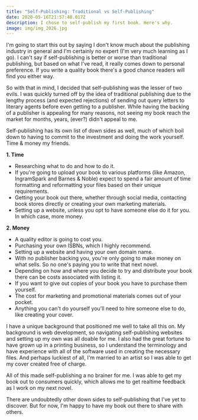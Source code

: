 ```yaml
---
title: "Self-Publishing: Traditional vs Self-Publishing"
date: 2020-05-16T21:57:48.017Z
description: I chose to self-publish my first book. Here's why.
image: img/img_2026.jpg
---
```

I'm going to start this out by saying I don't know much about the publishing industry in general and I'm certainly no expert (I'm very much learning as I go). I can't say if self-publishing is better or worse than traditional publishing, but based on what I've read, it really comes down to personal preference. If you write a quality book there's a good chance readers will find you either way.

So with that in mind, I decided that self-publishing was the lesser of two evils. I was quickly turned off by the idea of traditional publishing due to the lengthy process (and expected rejections) of sending out query letters to literary agents before even getting to a publisher. While having the backing of a publisher is appealing for many reasons, not seeing my book reach the market for months, years, (ever?) didn't appeal to me.

Self-publishing has its own list of down sides as well, much of which boil down to having to commit to the investment and doing the work yourself. Time & money my friends.

**1. Time**

* Researching what to do and how to do it.
* If you're going to upload your book to various platforms (like Amazon, IngramSpark and Barnes & Noble) expect to spend a fair amount of time formatting and reformatting your files based on their unique requirements.
* Getting your book out there, whether through social media, contacting book stores directly or creating your own marketing materials.
* Setting up a website, unless you opt to have someone else do it for you. In which case, more money.

**2. Money**

* A quality editor is going to cost you.
* Purchasing your own ISBNs, which I highly recommend.
* Setting up a website and having your own domain name.
* With no publisher backing you, you're only going to make money on what sells. So no one's paying you to write that next novel.
* Depending on how and where you decide to try and distribute your book there can be costs associated with listing it.
* If you want to give out copies of your book you have to purchase them yourself.
* The cost for marketing and promotional materials comes out of your pocket.
* Anything you can't do yourself you'll need to hire someone else to do, like creating your cover.

I have a unique background that positioned me well to take all this on. My background is web development, so navigating self-publishing websites and setting up my own was all doable for me. I also had the great fortune to have grown up in a printing business, so I understand the terminology and have experience with all of the software used in creating the necessary files. And perhaps luckiest of all, I'm married to an artist so I was able to get my cover created free of charge.

All of this made self-publishing a no brainer for me. I was able to get my book out to consumers quickly, which allows me to get realtime feedback as I work on my next novel. 

There are undoubtedly other down sides to self-publishing that I've yet to discover. But for now, I'm happy to have my book out there to share with others.